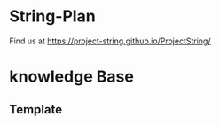 # String-Plan
Find us at https://project-string.github.io/ProjectString/

# knowledge Base
## Template
